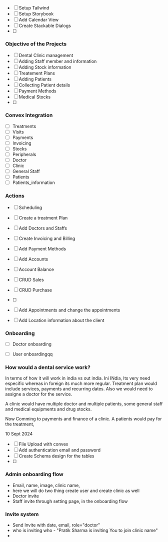 - [ ] Setup Tailwind
- [ ] Setup Storybook 
- [ ] Add Calendar View
- [ ] Create Stackable Dialogs
- [ ] 

### Objective of the Projects
- [ ] Dental Clinic management
- [ ] Adding Staff member and information
- [ ] Adding Stock information
- [ ] Treatement Plans 
- [ ] Adding Patients
- [ ] Collecting Patient details
- [ ] Payment Methods
- [ ] Medical Stocks
- [ ] 


### Convex Integration
- [ ] Treatments
- [ ] Visits
- [ ] Payments
- [ ] Invoicing
- [ ] Stocks
- [ ] Peripherals
- [ ] Doctor 
- [ ] Clinic
- [ ] General Staff
- [ ] Patients
- [ ] Patients_information

### Actions
- [ ] Scheduling
- [ ] Create a treatment Plan
- [ ] Add Doctors and Staffs
- [ ] Create Invoicing and Billing
- [ ] Add Payment Methods
- [ ] Add Accounts 
- [ ] Account Balance
- [ ] CRUD Sales
- [ ] CRUD Purchase
- [ ] 
- [ ] Add Appointments and change the appointments
- [ ] Add Location information about the client
 

### Onboarding
- [ ] Doctor onboarding
- [ ] User onboardingqq


### How would a dental service work? 

In terms of how it will work in india vs out india. Ini INdia, Its very need especific whereas in foreign its much more regular. Treatment plan would include services, payments and recurring dates. Also we would need to assigne a doctor for the service. 

A clinic would have multiple doctor and multiple patients, some general staff and medical equipments and drug stocks. 

Now Comming to payments and finance of a clinic. A patients would pay for the treatment, 


10 Sept 2024
- [ ] File Upload with convex
- [ ] Add authentication email and password
- [ ] Create Schema design for the tables
- [ ] 

### Admin onboarding flow
- Email, name, image, clinic name, 
- here we will do two thing create user and create clinic as well 
- Doctor invite 
- Staff invite through setting page, in the onboarding flow

### Invite system 
- Send Invite with date, email, role="doctor"
- who is inviting who - "Pratik Sharma is inviting You to join clinic name"
- 



